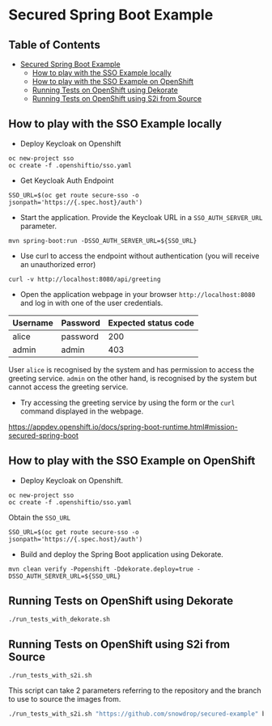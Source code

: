 # Secured Spring Boot Example

## Table of Contents

* [Secured Spring Boot Example](#secured-spring-boot-example)
    * [How to play with the SSO Example locally](#how-to-play-with-the-sso-example-locally)
    * [How to play with the SSO Example on OpenShift](#how-to-play-with-the-sso-example-on-openshift)
    * [Running Tests on OpenShift using Dekorate](#running-tests-on-openshift-using-dekorate)
    * [Running Tests on OpenShift using S2i from Source](#running-tests-on-openshift-using-s2i-from-source)

## How to play with the SSO Example locally

- Deploy Keycloak on Openshift
```
oc new-project sso
oc create -f .openshiftio/sso.yaml
```

- Get Keycloak Auth Endpoint
```
SSO_URL=$(oc get route secure-sso -o jsonpath='https://{.spec.host}/auth')
```

- Start the application. Provide the Keycloak URL in a `SSO_AUTH_SERVER_URL` parameter. 
```
mvn spring-boot:run -DSSO_AUTH_SERVER_URL=${SSO_URL}
```

- Use curl to access the endpoint without authentication (you will receive an unauthorized error)
```
curl -v http://localhost:8080/api/greeting
```

- Open the application webpage in your browser `http://localhost:8080` and log in with one of the user credentials.

| Username | Password | Expected status code |
| -------- | -------- | -------------------- |
| alice    | password | 200                  |
| admin    | admin    | 403                  |

User `alice` is recognised by the system and has permission to access the greeting service.
`admin` on the other hand, is recognised by the system but cannot access the greeting service.

- Try accessing the greeting service by using the form or the `curl` command displayed in the webpage.

https://appdev.openshift.io/docs/spring-boot-runtime.html#mission-secured-spring-boot

## How to play with the SSO Example on OpenShift

- Deploy Keycloak on Openshift.
```
oc new-project sso
oc create -f .openshiftio/sso.yaml
```

Obtain the `SSO_URL`

```shell
SSO_URL=$(oc get route secure-sso -o jsonpath='https://{.spec.host}/auth')
```

- Build and deploy the Spring Boot application using Dekorate.
```
mvn clean verify -Popenshift -Ddekorate.deploy=true -DSSO_AUTH_SERVER_URL=${SSO_URL}
```

## Running Tests on OpenShift using Dekorate

```
./run_tests_with_dekorate.sh
```

## Running Tests on OpenShift using S2i from Source

```
./run_tests_with_s2i.sh
```

This script can take 2 parameters referring to the repository and the branch to use to source the images from.

```bash
./run_tests_with_s2i.sh "https://github.com/snowdrop/secured-example" branch-to-test
```
